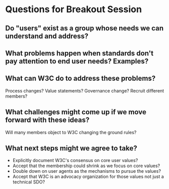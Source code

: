 # Questions for Breakout Session

## Do "users" exist as a group whose needs we can understand and address?

## What problems happen when standards  don't pay  attention to end user needs? Examples?

## What can W3C do to address these problems?
Process changes? Value statements? Governance change? Recruit different members?

## What challenges might come up if we move forward with these ideas?

Will many members object to W3C changing the ground rules?

## What next steps might we agree to take?
- Explicitly document W3C's consensus on core user values?
- Accept that the membership could shrink as we focus on core values?
- Double down on user agents as the mechanisms to pursue the values?
- Accept that W3C is an advocacy organization for those values not just a technical SDO?
